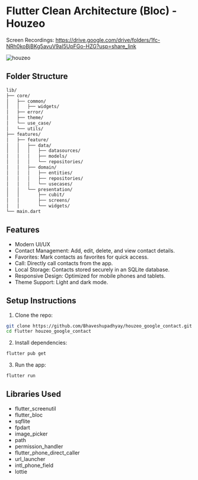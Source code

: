 # Flutter Clean Architecture (Bloc) - Houzeo

Screen Recordings: https://drive.google.com/drive/folders/1fc-NRh0koBjBKg5avuV9aI5UpFGo-HZG?usp=share_link

![houzeo](https://github.com/user-attachments/assets/2643735c-2e74-41b6-a6f4-c6e96aafd491)

## Folder Structure
```bash
lib/
├── core/
│   ├── common/
│   │   ├── widgets/
│   ├── error/
│   ├── theme/
│   └── use_case/
│   └── utils/
├── features/
│   ├── feature/
│   │   ├── data/
│   │   │   ├── datasources/
│   │   │   ├── models/
│   │   │   └── repositories/
│   │   ├── domain/
│   │   │   ├── entities/
│   │   │   ├── repositories/
│   │   │   └── usecases/
│   │   └── presentation/
│   │       ├── cubit/
│   │       ├── screens/
│   │       └── widgets/
└── main.dart
``` 
## Features
- Modern UI/UX
- Contact Management: Add, edit, delete, and view contact details.
- Favorites: Mark contacts as favorites for quick access.
- Call: Directly call contacts from the app.
- Local Storage: Contacts stored securely in an SQLite database.
- Responsive Design: Optimized for mobile phones and tablets.
- Theme Support: Light and dark mode.
  
## Setup Instructions  
 1. Clone the repo:
```bash 
git clone https://github.com/Bhaveshupadhyay/houzeo_google_contact.git
cd flutter houzeo_google_contact
```
2. Install dependencies:
```bash 
flutter pub get
```
3. Run the app:
```bash 
flutter run
```

## Libraries Used
- flutter_screenutil
- flutter_bloc
- sqflite
- fpdart
- image_picker
- path
- permission_handler
- flutter_phone_direct_caller
- url_launcher
- intl_phone_field
- lottie
